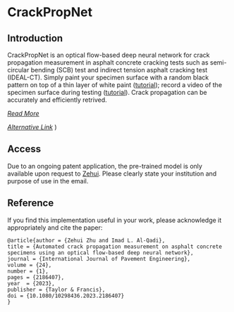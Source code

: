 # CrackPropNet

## Introduction

CrackPropNet is an optical flow-based deep neural network for crack propagation measurement in asphalt concrete cracking tests such as semi-circular bending (SCB) test and indirect tension asphalt cracking test (IDEAL-CT). Simply paint your specimen surface with a random black pattern on top of a thin layer of white paint ([tutorial](https://www.youtube.com/)); record a video of the specimen surface during testing ([tutorial](https://www.youtube.com/)). Crack propagation can be accurately and efficiently retrived. 

[*Read More*](https://www.tandfonline.com/doi/full/10.1080/10298436.2023.2186407)

[*Alternative Link*](https://github.com/zehuiz2/CrackPropNet/Zhu_Al_Qadi.pdf)
)

## Access

Due to an ongoing patent application, the pre-trained model is only available upon request to [Zehui](mailto:zehui.zhu.uiuc@gmail.com). Please clearly state your institution and purpose of use in the email.

## Reference

If you find this implementation useful in your work, please acknowledge it appropriately and cite the paper:

````
@article{author = {Zehui Zhu and Imad L. Al-Qadi},
title = {Automated crack propagation measurement on asphalt concrete specimens using an optical flow-based deep neural network},
journal = {International Journal of Pavement Engineering},
volume = {24},
number = {1},
pages = {2186407},
year  = {2023},
publisher = {Taylor & Francis},
doi = {10.1080/10298436.2023.2186407}
}
````


